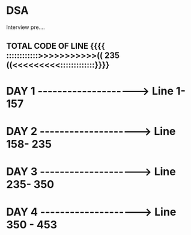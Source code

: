 # DSA
Interview pre....


## TOTAL CODE OF LINE {{{{ ::::::::::::>>>>>>>>>>>(( 235 ((<<<<<<<<<:::::::::::::}}}}
# DAY 1 --------------------> Line 1- 157
# DAY 2 --------------------> Line 158- 235
# DAY 3 --------------------> Line 235- 350
# DAY 4 --------------------> Line 350 - 453
